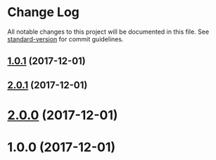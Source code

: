 # Change Log

All notable changes to this project will be documented in this file. See [standard-version](https://github.com/conventional-changelog/standard-version) for commit guidelines.

<a name="1.0.1"></a>
## [1.0.1](https://github.com/wbhob/is-constructor/compare/v2.0.1...v1.0.1) (2017-12-01)



<a name="2.0.1"></a>
## [2.0.1](https://github.com/wbhob/is-constructor/compare/v2.0.0...v2.0.1) (2017-12-01)



<a name="2.0.0"></a>
# [2.0.0](https://github.com/wbhob/is-constructor/compare/v1.0.0...v2.0.0) (2017-12-01)



<a name="1.0.0"></a>
# 1.0.0 (2017-12-01)
